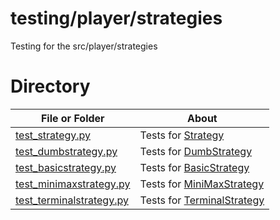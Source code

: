 # testing/player/strategies

Testing for the src/player/strategies

# Directory
|   File or Folder | About |
|   ---            | ---   |
| [test_strategy.py](./test_strategy.py) | Tests for [Strategy](../../src/player/strategies/strategy.py) |
| [test_dumbstrategy.py](./test_dumbstrategy.py) | Tests for [DumbStrategy](../../src/player/strategies/dumbstrategy.py) |
| [test_basicstrategy.py](./test_basicstrategy.py) | Tests for [BasicStrategy](../../src/player/strategies/basicstrategy.py) |
| [test_minimaxstrategy.py](./test_minimaxstrategy.py) | Tests for [MiniMaxStrategy](../../src/player/strategies/minimaxstrategy.py) |
| [test_terminalstrategy.py](./test_terminalstrategy.py) | Tests for [TerminalStrategy](../../src/player/strategies/terminalstrategy.py) |